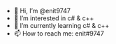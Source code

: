 - 👋 Hi, I’m @enit9747
- 👀 I’m interested in c# & c++
- 🌱 I’m currently learning c# & c++
- 📫 How to reach me: enit#9747

<!---
enit9747/enit9747 is a ✨ special ✨ repository because its `README.md` (this file) appears on your GitHub profile.
You can click the Preview link to take a look at your changes.
--->

